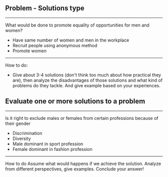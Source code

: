 ## Problem - Solutions type
---
What would be done to promote equality of opportunities for men and women?

- Have same number of women and men in the workplace
- Recruit people using anonymous method 
- Promote women 
---
How to do:
- Give about 3-4 solutions (don't think too much about how practical they are), then analyze the disadvantages of those solutions and what kind of problems do they tackle. And give example based on your experiences.

## Evaluate one or more solutions to a problem
---
Is it right to exclude males or females from certain professions because of their gender
- Discrimination
- Diversity 
- Male dominant in sport profession
- Female dominant in fashion profession

---
How to do
Assume what would happens if we achieve the solution. Analyze from different perspectives, give examples. Conclude your answer!